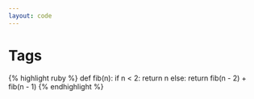 ```yaml
---
layout: code
---
```


# Tags

{% highlight ruby %}
def fib(n):
    if n < 2:
        return n
    else:
        return fib(n - 2) + fib(n - 1)
{% endhighlight %}
